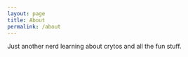 ```yaml
---
layout: page
title: About
permalink: /about
---
```


Just another nerd learning about crytos and all the fun stuff.